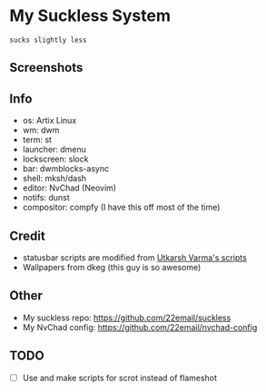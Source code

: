 # My Suckless System

`sucks slightly less`

## Screenshots

## Info

- os: Artix Linux
- wm: dwm
- term: st
- launcher: dmenu
- lockscreen: slock
- bar: dwmblocks-async
- shell: mksh/dash
- editor: NvChad (Neovim)
- notifs: dunst
- compositor: compfy (I have this off most of the time)

## Credit

- statusbar scripts are modified from [Utkarsh Varma's scripts](https://github.com/UtkarshVerma/dotfiles/tree/main/.local/bin/statusbar)
- Wallpapers from dkeg (this guy is so awesome)

## Other

- My suckless repo: https://github.com/22email/suckless
- My NvChad config: https://github.com/22email/nvchad-config

## TODO

- [ ] Use and make scripts for scrot instead of flameshot
